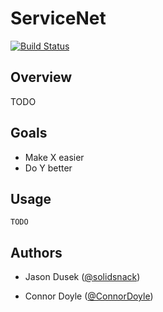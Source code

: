 # ServiceNet

[![Build Status](https://travis-ci.org/mesosphere/service-net.png?branch=master)](https://travis-ci.org/mesosphere/service-net)

## Overview

TODO

## Goals

- Make X easier
- Do Y better

## Usage

```
TODO
```

## Authors

- Jason Dusek ([@solidsnack](https://github.com/solidsnack))

- Connor Doyle ([@ConnorDoyle](https://github.com/ConnorDoyle))
